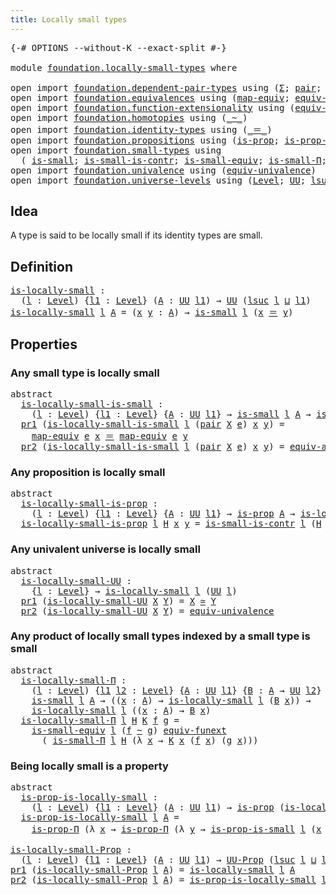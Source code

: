 ```yaml
---
title: Locally small types
---
```


<pre class="Agda"><a id="45" class="Symbol">{-#</a> <a id="49" class="Keyword">OPTIONS</a> <a id="57" class="Pragma">--without-K</a> <a id="69" class="Pragma">--exact-split</a> <a id="83" class="Symbol">#-}</a>

<a id="88" class="Keyword">module</a> <a id="95" href="foundation.locally-small-types.html" class="Module">foundation.locally-small-types</a> <a id="126" class="Keyword">where</a>

<a id="133" class="Keyword">open</a> <a id="138" class="Keyword">import</a> <a id="145" href="foundation.dependent-pair-types.html" class="Module">foundation.dependent-pair-types</a> <a id="177" class="Keyword">using</a> <a id="183" class="Symbol">(</a><a id="184" href="foundation-core.dependent-pair-types.html#515" class="Record">Σ</a><a id="185" class="Symbol">;</a> <a id="187" href="foundation-core.dependent-pair-types.html#588" class="InductiveConstructor">pair</a><a id="191" class="Symbol">;</a> <a id="193" href="foundation-core.dependent-pair-types.html#605" class="Field">pr1</a><a id="196" class="Symbol">;</a> <a id="198" href="foundation-core.dependent-pair-types.html#617" class="Field">pr2</a><a id="201" class="Symbol">)</a>
<a id="203" class="Keyword">open</a> <a id="208" class="Keyword">import</a> <a id="215" href="foundation.equivalences.html" class="Module">foundation.equivalences</a> <a id="239" class="Keyword">using</a> <a id="245" class="Symbol">(</a><a id="246" href="foundation-core.equivalences.html#1821" class="Function">map-equiv</a><a id="255" class="Symbol">;</a> <a id="257" href="foundation-core.equivalences.html#16746" class="Function">equiv-ap</a><a id="265" class="Symbol">;</a> <a id="267" href="foundation-core.equivalences.html#1621" class="Function Operator">_≃_</a><a id="270" class="Symbol">)</a>
<a id="272" class="Keyword">open</a> <a id="277" class="Keyword">import</a> <a id="284" href="foundation.function-extensionality.html" class="Module">foundation.function-extensionality</a> <a id="319" class="Keyword">using</a> <a id="325" class="Symbol">(</a><a id="326" href="foundation-core.function-extensionality.html#1301" class="Function">equiv-funext</a><a id="338" class="Symbol">)</a>
<a id="340" class="Keyword">open</a> <a id="345" class="Keyword">import</a> <a id="352" href="foundation.homotopies.html" class="Module">foundation.homotopies</a> <a id="374" class="Keyword">using</a> <a id="380" class="Symbol">(</a><a id="381" href="foundation-core.homotopies.html#627" class="Function Operator">_~_</a><a id="384" class="Symbol">)</a>
<a id="386" class="Keyword">open</a> <a id="391" class="Keyword">import</a> <a id="398" href="foundation.identity-types.html" class="Module">foundation.identity-types</a> <a id="424" class="Keyword">using</a> <a id="430" class="Symbol">(</a><a id="431" href="foundation-core.identity-types.html#1865" class="Function Operator">_＝_</a><a id="434" class="Symbol">)</a>
<a id="436" class="Keyword">open</a> <a id="441" class="Keyword">import</a> <a id="448" href="foundation.propositions.html" class="Module">foundation.propositions</a> <a id="472" class="Keyword">using</a> <a id="478" class="Symbol">(</a><a id="479" href="foundation-core.propositions.html#1309" class="Function">is-prop</a><a id="486" class="Symbol">;</a> <a id="488" href="foundation-core.propositions.html#6158" class="Function">is-prop-Π</a><a id="497" class="Symbol">;</a> <a id="499" href="foundation-core.propositions.html#1393" class="Function">UU-Prop</a><a id="506" class="Symbol">)</a>
<a id="508" class="Keyword">open</a> <a id="513" class="Keyword">import</a> <a id="520" href="foundation.small-types.html" class="Module">foundation.small-types</a> <a id="543" class="Keyword">using</a>
  <a id="551" class="Symbol">(</a> <a id="553" href="foundation.small-types.html#1508" class="Function">is-small</a><a id="561" class="Symbol">;</a> <a id="563" href="foundation.small-types.html#3502" class="Function">is-small-is-contr</a><a id="580" class="Symbol">;</a> <a id="582" href="foundation.small-types.html#2561" class="Function">is-small-equiv</a><a id="596" class="Symbol">;</a> <a id="598" href="foundation.small-types.html#3794" class="Function">is-small-Π</a><a id="608" class="Symbol">;</a> <a id="610" href="foundation.small-types.html#4651" class="Function">is-prop-is-small</a><a id="626" class="Symbol">)</a>
<a id="628" class="Keyword">open</a> <a id="633" class="Keyword">import</a> <a id="640" href="foundation.univalence.html" class="Module">foundation.univalence</a> <a id="662" class="Keyword">using</a> <a id="668" class="Symbol">(</a><a id="669" href="foundation.univalence.html#1398" class="Function">equiv-univalence</a><a id="685" class="Symbol">)</a>
<a id="687" class="Keyword">open</a> <a id="692" class="Keyword">import</a> <a id="699" href="foundation.universe-levels.html" class="Module">foundation.universe-levels</a> <a id="726" class="Keyword">using</a> <a id="732" class="Symbol">(</a><a id="733" href="Agda.Primitive.html#597" class="Postulate">Level</a><a id="738" class="Symbol">;</a> <a id="740" href="foundation-core.universe-levels.html#235" class="Primitive">UU</a><a id="742" class="Symbol">;</a> <a id="744" href="Agda.Primitive.html#780" class="Primitive">lsuc</a><a id="748" class="Symbol">;</a> <a id="750" href="Agda.Primitive.html#810" class="Primitive Operator">_⊔_</a><a id="753" class="Symbol">)</a>
</pre>
## Idea

A type is said to be locally small if its identity types are small.

## Definition

<pre class="Agda"><a id="is-locally-small"></a><a id="861" href="foundation.locally-small-types.html#861" class="Function">is-locally-small</a> <a id="878" class="Symbol">:</a>
  <a id="882" class="Symbol">(</a><a id="883" href="foundation.locally-small-types.html#883" class="Bound">l</a> <a id="885" class="Symbol">:</a> <a id="887" href="Agda.Primitive.html#597" class="Postulate">Level</a><a id="892" class="Symbol">)</a> <a id="894" class="Symbol">{</a><a id="895" href="foundation.locally-small-types.html#895" class="Bound">l1</a> <a id="898" class="Symbol">:</a> <a id="900" href="Agda.Primitive.html#597" class="Postulate">Level</a><a id="905" class="Symbol">}</a> <a id="907" class="Symbol">(</a><a id="908" href="foundation.locally-small-types.html#908" class="Bound">A</a> <a id="910" class="Symbol">:</a> <a id="912" href="foundation-core.universe-levels.html#235" class="Primitive">UU</a> <a id="915" href="foundation.locally-small-types.html#895" class="Bound">l1</a><a id="917" class="Symbol">)</a> <a id="919" class="Symbol">→</a> <a id="921" href="foundation-core.universe-levels.html#235" class="Primitive">UU</a> <a id="924" class="Symbol">(</a><a id="925" href="Agda.Primitive.html#780" class="Primitive">lsuc</a> <a id="930" href="foundation.locally-small-types.html#883" class="Bound">l</a> <a id="932" href="Agda.Primitive.html#810" class="Primitive Operator">⊔</a> <a id="934" href="foundation.locally-small-types.html#895" class="Bound">l1</a><a id="936" class="Symbol">)</a>
<a id="938" href="foundation.locally-small-types.html#861" class="Function">is-locally-small</a> <a id="955" href="foundation.locally-small-types.html#955" class="Bound">l</a> <a id="957" href="foundation.locally-small-types.html#957" class="Bound">A</a> <a id="959" class="Symbol">=</a> <a id="961" class="Symbol">(</a><a id="962" href="foundation.locally-small-types.html#962" class="Bound">x</a> <a id="964" href="foundation.locally-small-types.html#964" class="Bound">y</a> <a id="966" class="Symbol">:</a> <a id="968" href="foundation.locally-small-types.html#957" class="Bound">A</a><a id="969" class="Symbol">)</a> <a id="971" class="Symbol">→</a> <a id="973" href="foundation.small-types.html#1508" class="Function">is-small</a> <a id="982" href="foundation.locally-small-types.html#955" class="Bound">l</a> <a id="984" class="Symbol">(</a><a id="985" href="foundation.locally-small-types.html#962" class="Bound">x</a> <a id="987" href="foundation-core.identity-types.html#1865" class="Function Operator">＝</a> <a id="989" href="foundation.locally-small-types.html#964" class="Bound">y</a><a id="990" class="Symbol">)</a>
</pre>
## Properties

### Any small type is locally small

<pre class="Agda"><a id="1057" class="Keyword">abstract</a>
  <a id="is-locally-small-is-small"></a><a id="1068" href="foundation.locally-small-types.html#1068" class="Function">is-locally-small-is-small</a> <a id="1094" class="Symbol">:</a>
    <a id="1100" class="Symbol">(</a><a id="1101" href="foundation.locally-small-types.html#1101" class="Bound">l</a> <a id="1103" class="Symbol">:</a> <a id="1105" href="Agda.Primitive.html#597" class="Postulate">Level</a><a id="1110" class="Symbol">)</a> <a id="1112" class="Symbol">{</a><a id="1113" href="foundation.locally-small-types.html#1113" class="Bound">l1</a> <a id="1116" class="Symbol">:</a> <a id="1118" href="Agda.Primitive.html#597" class="Postulate">Level</a><a id="1123" class="Symbol">}</a> <a id="1125" class="Symbol">{</a><a id="1126" href="foundation.locally-small-types.html#1126" class="Bound">A</a> <a id="1128" class="Symbol">:</a> <a id="1130" href="foundation-core.universe-levels.html#235" class="Primitive">UU</a> <a id="1133" href="foundation.locally-small-types.html#1113" class="Bound">l1</a><a id="1135" class="Symbol">}</a> <a id="1137" class="Symbol">→</a> <a id="1139" href="foundation.small-types.html#1508" class="Function">is-small</a> <a id="1148" href="foundation.locally-small-types.html#1101" class="Bound">l</a> <a id="1150" href="foundation.locally-small-types.html#1126" class="Bound">A</a> <a id="1152" class="Symbol">→</a> <a id="1154" href="foundation.locally-small-types.html#861" class="Function">is-locally-small</a> <a id="1171" href="foundation.locally-small-types.html#1101" class="Bound">l</a> <a id="1173" href="foundation.locally-small-types.html#1126" class="Bound">A</a>
  <a id="1177" href="foundation-core.dependent-pair-types.html#605" class="Field">pr1</a> <a id="1181" class="Symbol">(</a><a id="1182" href="foundation.locally-small-types.html#1068" class="Function">is-locally-small-is-small</a> <a id="1208" href="foundation.locally-small-types.html#1208" class="Bound">l</a> <a id="1210" class="Symbol">(</a><a id="1211" href="foundation-core.dependent-pair-types.html#588" class="InductiveConstructor">pair</a> <a id="1216" href="foundation.locally-small-types.html#1216" class="Bound">X</a> <a id="1218" href="foundation.locally-small-types.html#1218" class="Bound">e</a><a id="1219" class="Symbol">)</a> <a id="1221" href="foundation.locally-small-types.html#1221" class="Bound">x</a> <a id="1223" href="foundation.locally-small-types.html#1223" class="Bound">y</a><a id="1224" class="Symbol">)</a> <a id="1226" class="Symbol">=</a>
    <a id="1232" href="foundation-core.equivalences.html#1821" class="Function">map-equiv</a> <a id="1242" href="foundation.locally-small-types.html#1218" class="Bound">e</a> <a id="1244" href="foundation.locally-small-types.html#1221" class="Bound">x</a> <a id="1246" href="foundation-core.identity-types.html#1865" class="Function Operator">＝</a> <a id="1248" href="foundation-core.equivalences.html#1821" class="Function">map-equiv</a> <a id="1258" href="foundation.locally-small-types.html#1218" class="Bound">e</a> <a id="1260" href="foundation.locally-small-types.html#1223" class="Bound">y</a>
  <a id="1264" href="foundation-core.dependent-pair-types.html#617" class="Field">pr2</a> <a id="1268" class="Symbol">(</a><a id="1269" href="foundation.locally-small-types.html#1068" class="Function">is-locally-small-is-small</a> <a id="1295" href="foundation.locally-small-types.html#1295" class="Bound">l</a> <a id="1297" class="Symbol">(</a><a id="1298" href="foundation-core.dependent-pair-types.html#588" class="InductiveConstructor">pair</a> <a id="1303" href="foundation.locally-small-types.html#1303" class="Bound">X</a> <a id="1305" href="foundation.locally-small-types.html#1305" class="Bound">e</a><a id="1306" class="Symbol">)</a> <a id="1308" href="foundation.locally-small-types.html#1308" class="Bound">x</a> <a id="1310" href="foundation.locally-small-types.html#1310" class="Bound">y</a><a id="1311" class="Symbol">)</a> <a id="1313" class="Symbol">=</a> <a id="1315" href="foundation-core.equivalences.html#16746" class="Function">equiv-ap</a> <a id="1324" href="foundation.locally-small-types.html#1305" class="Bound">e</a> <a id="1326" href="foundation.locally-small-types.html#1308" class="Bound">x</a> <a id="1328" href="foundation.locally-small-types.html#1310" class="Bound">y</a>
</pre>
### Any proposition is locally small

<pre class="Agda"><a id="1381" class="Keyword">abstract</a>
  <a id="is-locally-small-is-prop"></a><a id="1392" href="foundation.locally-small-types.html#1392" class="Function">is-locally-small-is-prop</a> <a id="1417" class="Symbol">:</a>
    <a id="1423" class="Symbol">(</a><a id="1424" href="foundation.locally-small-types.html#1424" class="Bound">l</a> <a id="1426" class="Symbol">:</a> <a id="1428" href="Agda.Primitive.html#597" class="Postulate">Level</a><a id="1433" class="Symbol">)</a> <a id="1435" class="Symbol">{</a><a id="1436" href="foundation.locally-small-types.html#1436" class="Bound">l1</a> <a id="1439" class="Symbol">:</a> <a id="1441" href="Agda.Primitive.html#597" class="Postulate">Level</a><a id="1446" class="Symbol">}</a> <a id="1448" class="Symbol">{</a><a id="1449" href="foundation.locally-small-types.html#1449" class="Bound">A</a> <a id="1451" class="Symbol">:</a> <a id="1453" href="foundation-core.universe-levels.html#235" class="Primitive">UU</a> <a id="1456" href="foundation.locally-small-types.html#1436" class="Bound">l1</a><a id="1458" class="Symbol">}</a> <a id="1460" class="Symbol">→</a> <a id="1462" href="foundation-core.propositions.html#1309" class="Function">is-prop</a> <a id="1470" href="foundation.locally-small-types.html#1449" class="Bound">A</a> <a id="1472" class="Symbol">→</a> <a id="1474" href="foundation.locally-small-types.html#861" class="Function">is-locally-small</a> <a id="1491" href="foundation.locally-small-types.html#1424" class="Bound">l</a> <a id="1493" href="foundation.locally-small-types.html#1449" class="Bound">A</a>
  <a id="1497" href="foundation.locally-small-types.html#1392" class="Function">is-locally-small-is-prop</a> <a id="1522" href="foundation.locally-small-types.html#1522" class="Bound">l</a> <a id="1524" href="foundation.locally-small-types.html#1524" class="Bound">H</a> <a id="1526" href="foundation.locally-small-types.html#1526" class="Bound">x</a> <a id="1528" href="foundation.locally-small-types.html#1528" class="Bound">y</a> <a id="1530" class="Symbol">=</a> <a id="1532" href="foundation.small-types.html#3502" class="Function">is-small-is-contr</a> <a id="1550" href="foundation.locally-small-types.html#1522" class="Bound">l</a> <a id="1552" class="Symbol">(</a><a id="1553" href="foundation.locally-small-types.html#1524" class="Bound">H</a> <a id="1555" href="foundation.locally-small-types.html#1526" class="Bound">x</a> <a id="1557" href="foundation.locally-small-types.html#1528" class="Bound">y</a><a id="1558" class="Symbol">)</a>
</pre>
### Any univalent universe is locally small

<pre class="Agda"><a id="1618" class="Keyword">abstract</a>
  <a id="is-locally-small-UU"></a><a id="1629" href="foundation.locally-small-types.html#1629" class="Function">is-locally-small-UU</a> <a id="1649" class="Symbol">:</a>
    <a id="1655" class="Symbol">{</a><a id="1656" href="foundation.locally-small-types.html#1656" class="Bound">l</a> <a id="1658" class="Symbol">:</a> <a id="1660" href="Agda.Primitive.html#597" class="Postulate">Level</a><a id="1665" class="Symbol">}</a> <a id="1667" class="Symbol">→</a> <a id="1669" href="foundation.locally-small-types.html#861" class="Function">is-locally-small</a> <a id="1686" href="foundation.locally-small-types.html#1656" class="Bound">l</a> <a id="1688" class="Symbol">(</a><a id="1689" href="foundation-core.universe-levels.html#235" class="Primitive">UU</a> <a id="1692" href="foundation.locally-small-types.html#1656" class="Bound">l</a><a id="1693" class="Symbol">)</a>
  <a id="1697" href="foundation-core.dependent-pair-types.html#605" class="Field">pr1</a> <a id="1701" class="Symbol">(</a><a id="1702" href="foundation.locally-small-types.html#1629" class="Function">is-locally-small-UU</a> <a id="1722" href="foundation.locally-small-types.html#1722" class="Bound">X</a> <a id="1724" href="foundation.locally-small-types.html#1724" class="Bound">Y</a><a id="1725" class="Symbol">)</a> <a id="1727" class="Symbol">=</a> <a id="1729" href="foundation.locally-small-types.html#1722" class="Bound">X</a> <a id="1731" href="foundation-core.equivalences.html#1621" class="Function Operator">≃</a> <a id="1733" href="foundation.locally-small-types.html#1724" class="Bound">Y</a>
  <a id="1737" href="foundation-core.dependent-pair-types.html#617" class="Field">pr2</a> <a id="1741" class="Symbol">(</a><a id="1742" href="foundation.locally-small-types.html#1629" class="Function">is-locally-small-UU</a> <a id="1762" href="foundation.locally-small-types.html#1762" class="Bound">X</a> <a id="1764" href="foundation.locally-small-types.html#1764" class="Bound">Y</a><a id="1765" class="Symbol">)</a> <a id="1767" class="Symbol">=</a> <a id="1769" href="foundation.univalence.html#1398" class="Function">equiv-univalence</a>
</pre>
### Any product of locally small types indexed by a small type is small

<pre class="Agda"><a id="1872" class="Keyword">abstract</a>
  <a id="is-locally-small-Π"></a><a id="1883" href="foundation.locally-small-types.html#1883" class="Function">is-locally-small-Π</a> <a id="1902" class="Symbol">:</a>
    <a id="1908" class="Symbol">(</a><a id="1909" href="foundation.locally-small-types.html#1909" class="Bound">l</a> <a id="1911" class="Symbol">:</a> <a id="1913" href="Agda.Primitive.html#597" class="Postulate">Level</a><a id="1918" class="Symbol">)</a> <a id="1920" class="Symbol">{</a><a id="1921" href="foundation.locally-small-types.html#1921" class="Bound">l1</a> <a id="1924" href="foundation.locally-small-types.html#1924" class="Bound">l2</a> <a id="1927" class="Symbol">:</a> <a id="1929" href="Agda.Primitive.html#597" class="Postulate">Level</a><a id="1934" class="Symbol">}</a> <a id="1936" class="Symbol">{</a><a id="1937" href="foundation.locally-small-types.html#1937" class="Bound">A</a> <a id="1939" class="Symbol">:</a> <a id="1941" href="foundation-core.universe-levels.html#235" class="Primitive">UU</a> <a id="1944" href="foundation.locally-small-types.html#1921" class="Bound">l1</a><a id="1946" class="Symbol">}</a> <a id="1948" class="Symbol">{</a><a id="1949" href="foundation.locally-small-types.html#1949" class="Bound">B</a> <a id="1951" class="Symbol">:</a> <a id="1953" href="foundation.locally-small-types.html#1937" class="Bound">A</a> <a id="1955" class="Symbol">→</a> <a id="1957" href="foundation-core.universe-levels.html#235" class="Primitive">UU</a> <a id="1960" href="foundation.locally-small-types.html#1924" class="Bound">l2</a><a id="1962" class="Symbol">}</a> <a id="1964" class="Symbol">→</a>
    <a id="1970" href="foundation.small-types.html#1508" class="Function">is-small</a> <a id="1979" href="foundation.locally-small-types.html#1909" class="Bound">l</a> <a id="1981" href="foundation.locally-small-types.html#1937" class="Bound">A</a> <a id="1983" class="Symbol">→</a> <a id="1985" class="Symbol">((</a><a id="1987" href="foundation.locally-small-types.html#1987" class="Bound">x</a> <a id="1989" class="Symbol">:</a> <a id="1991" href="foundation.locally-small-types.html#1937" class="Bound">A</a><a id="1992" class="Symbol">)</a> <a id="1994" class="Symbol">→</a> <a id="1996" href="foundation.locally-small-types.html#861" class="Function">is-locally-small</a> <a id="2013" href="foundation.locally-small-types.html#1909" class="Bound">l</a> <a id="2015" class="Symbol">(</a><a id="2016" href="foundation.locally-small-types.html#1949" class="Bound">B</a> <a id="2018" href="foundation.locally-small-types.html#1987" class="Bound">x</a><a id="2019" class="Symbol">))</a> <a id="2022" class="Symbol">→</a>
    <a id="2028" href="foundation.locally-small-types.html#861" class="Function">is-locally-small</a> <a id="2045" href="foundation.locally-small-types.html#1909" class="Bound">l</a> <a id="2047" class="Symbol">((</a><a id="2049" href="foundation.locally-small-types.html#2049" class="Bound">x</a> <a id="2051" class="Symbol">:</a> <a id="2053" href="foundation.locally-small-types.html#1937" class="Bound">A</a><a id="2054" class="Symbol">)</a> <a id="2056" class="Symbol">→</a> <a id="2058" href="foundation.locally-small-types.html#1949" class="Bound">B</a> <a id="2060" href="foundation.locally-small-types.html#2049" class="Bound">x</a><a id="2061" class="Symbol">)</a>
  <a id="2065" href="foundation.locally-small-types.html#1883" class="Function">is-locally-small-Π</a> <a id="2084" href="foundation.locally-small-types.html#2084" class="Bound">l</a> <a id="2086" href="foundation.locally-small-types.html#2086" class="Bound">H</a> <a id="2088" href="foundation.locally-small-types.html#2088" class="Bound">K</a> <a id="2090" href="foundation.locally-small-types.html#2090" class="Bound">f</a> <a id="2092" href="foundation.locally-small-types.html#2092" class="Bound">g</a> <a id="2094" class="Symbol">=</a>
    <a id="2100" href="foundation.small-types.html#2561" class="Function">is-small-equiv</a> <a id="2115" href="foundation.locally-small-types.html#2084" class="Bound">l</a> <a id="2117" class="Symbol">(</a><a id="2118" href="foundation.locally-small-types.html#2090" class="Bound">f</a> <a id="2120" href="foundation-core.homotopies.html#627" class="Function Operator">~</a> <a id="2122" href="foundation.locally-small-types.html#2092" class="Bound">g</a><a id="2123" class="Symbol">)</a> <a id="2125" href="foundation-core.function-extensionality.html#1301" class="Function">equiv-funext</a>
      <a id="2144" class="Symbol">(</a> <a id="2146" href="foundation.small-types.html#3794" class="Function">is-small-Π</a> <a id="2157" href="foundation.locally-small-types.html#2084" class="Bound">l</a> <a id="2159" href="foundation.locally-small-types.html#2086" class="Bound">H</a> <a id="2161" class="Symbol">(λ</a> <a id="2164" href="foundation.locally-small-types.html#2164" class="Bound">x</a> <a id="2166" class="Symbol">→</a> <a id="2168" href="foundation.locally-small-types.html#2088" class="Bound">K</a> <a id="2170" href="foundation.locally-small-types.html#2164" class="Bound">x</a> <a id="2172" class="Symbol">(</a><a id="2173" href="foundation.locally-small-types.html#2090" class="Bound">f</a> <a id="2175" href="foundation.locally-small-types.html#2164" class="Bound">x</a><a id="2176" class="Symbol">)</a> <a id="2178" class="Symbol">(</a><a id="2179" href="foundation.locally-small-types.html#2092" class="Bound">g</a> <a id="2181" href="foundation.locally-small-types.html#2164" class="Bound">x</a><a id="2182" class="Symbol">)))</a>
</pre>
### Being locally small is a property

<pre class="Agda"><a id="2238" class="Keyword">abstract</a>
  <a id="is-prop-is-locally-small"></a><a id="2249" href="foundation.locally-small-types.html#2249" class="Function">is-prop-is-locally-small</a> <a id="2274" class="Symbol">:</a>
    <a id="2280" class="Symbol">(</a><a id="2281" href="foundation.locally-small-types.html#2281" class="Bound">l</a> <a id="2283" class="Symbol">:</a> <a id="2285" href="Agda.Primitive.html#597" class="Postulate">Level</a><a id="2290" class="Symbol">)</a> <a id="2292" class="Symbol">{</a><a id="2293" href="foundation.locally-small-types.html#2293" class="Bound">l1</a> <a id="2296" class="Symbol">:</a> <a id="2298" href="Agda.Primitive.html#597" class="Postulate">Level</a><a id="2303" class="Symbol">}</a> <a id="2305" class="Symbol">(</a><a id="2306" href="foundation.locally-small-types.html#2306" class="Bound">A</a> <a id="2308" class="Symbol">:</a> <a id="2310" href="foundation-core.universe-levels.html#235" class="Primitive">UU</a> <a id="2313" href="foundation.locally-small-types.html#2293" class="Bound">l1</a><a id="2315" class="Symbol">)</a> <a id="2317" class="Symbol">→</a> <a id="2319" href="foundation-core.propositions.html#1309" class="Function">is-prop</a> <a id="2327" class="Symbol">(</a><a id="2328" href="foundation.locally-small-types.html#861" class="Function">is-locally-small</a> <a id="2345" href="foundation.locally-small-types.html#2281" class="Bound">l</a> <a id="2347" href="foundation.locally-small-types.html#2306" class="Bound">A</a><a id="2348" class="Symbol">)</a>
  <a id="2352" href="foundation.locally-small-types.html#2249" class="Function">is-prop-is-locally-small</a> <a id="2377" href="foundation.locally-small-types.html#2377" class="Bound">l</a> <a id="2379" href="foundation.locally-small-types.html#2379" class="Bound">A</a> <a id="2381" class="Symbol">=</a>
    <a id="2387" href="foundation-core.propositions.html#6158" class="Function">is-prop-Π</a> <a id="2397" class="Symbol">(λ</a> <a id="2400" href="foundation.locally-small-types.html#2400" class="Bound">x</a> <a id="2402" class="Symbol">→</a> <a id="2404" href="foundation-core.propositions.html#6158" class="Function">is-prop-Π</a> <a id="2414" class="Symbol">(λ</a> <a id="2417" href="foundation.locally-small-types.html#2417" class="Bound">y</a> <a id="2419" class="Symbol">→</a> <a id="2421" href="foundation.small-types.html#4651" class="Function">is-prop-is-small</a> <a id="2438" href="foundation.locally-small-types.html#2377" class="Bound">l</a> <a id="2440" class="Symbol">(</a><a id="2441" href="foundation.locally-small-types.html#2400" class="Bound">x</a> <a id="2443" href="foundation-core.identity-types.html#1865" class="Function Operator">＝</a> <a id="2445" href="foundation.locally-small-types.html#2417" class="Bound">y</a><a id="2446" class="Symbol">)))</a>

<a id="is-locally-small-Prop"></a><a id="2451" href="foundation.locally-small-types.html#2451" class="Function">is-locally-small-Prop</a> <a id="2473" class="Symbol">:</a>
  <a id="2477" class="Symbol">(</a><a id="2478" href="foundation.locally-small-types.html#2478" class="Bound">l</a> <a id="2480" class="Symbol">:</a> <a id="2482" href="Agda.Primitive.html#597" class="Postulate">Level</a><a id="2487" class="Symbol">)</a> <a id="2489" class="Symbol">{</a><a id="2490" href="foundation.locally-small-types.html#2490" class="Bound">l1</a> <a id="2493" class="Symbol">:</a> <a id="2495" href="Agda.Primitive.html#597" class="Postulate">Level</a><a id="2500" class="Symbol">}</a> <a id="2502" class="Symbol">(</a><a id="2503" href="foundation.locally-small-types.html#2503" class="Bound">A</a> <a id="2505" class="Symbol">:</a> <a id="2507" href="foundation-core.universe-levels.html#235" class="Primitive">UU</a> <a id="2510" href="foundation.locally-small-types.html#2490" class="Bound">l1</a><a id="2512" class="Symbol">)</a> <a id="2514" class="Symbol">→</a> <a id="2516" href="foundation-core.propositions.html#1393" class="Function">UU-Prop</a> <a id="2524" class="Symbol">(</a><a id="2525" href="Agda.Primitive.html#780" class="Primitive">lsuc</a> <a id="2530" href="foundation.locally-small-types.html#2478" class="Bound">l</a> <a id="2532" href="Agda.Primitive.html#810" class="Primitive Operator">⊔</a> <a id="2534" href="foundation.locally-small-types.html#2490" class="Bound">l1</a><a id="2536" class="Symbol">)</a>
<a id="2538" href="foundation-core.dependent-pair-types.html#605" class="Field">pr1</a> <a id="2542" class="Symbol">(</a><a id="2543" href="foundation.locally-small-types.html#2451" class="Function">is-locally-small-Prop</a> <a id="2565" href="foundation.locally-small-types.html#2565" class="Bound">l</a> <a id="2567" href="foundation.locally-small-types.html#2567" class="Bound">A</a><a id="2568" class="Symbol">)</a> <a id="2570" class="Symbol">=</a> <a id="2572" href="foundation.locally-small-types.html#861" class="Function">is-locally-small</a> <a id="2589" href="foundation.locally-small-types.html#2565" class="Bound">l</a> <a id="2591" href="foundation.locally-small-types.html#2567" class="Bound">A</a>
<a id="2593" href="foundation-core.dependent-pair-types.html#617" class="Field">pr2</a> <a id="2597" class="Symbol">(</a><a id="2598" href="foundation.locally-small-types.html#2451" class="Function">is-locally-small-Prop</a> <a id="2620" href="foundation.locally-small-types.html#2620" class="Bound">l</a> <a id="2622" href="foundation.locally-small-types.html#2622" class="Bound">A</a><a id="2623" class="Symbol">)</a> <a id="2625" class="Symbol">=</a> <a id="2627" href="foundation.locally-small-types.html#2249" class="Function">is-prop-is-locally-small</a> <a id="2652" href="foundation.locally-small-types.html#2620" class="Bound">l</a> <a id="2654" href="foundation.locally-small-types.html#2622" class="Bound">A</a>
</pre>